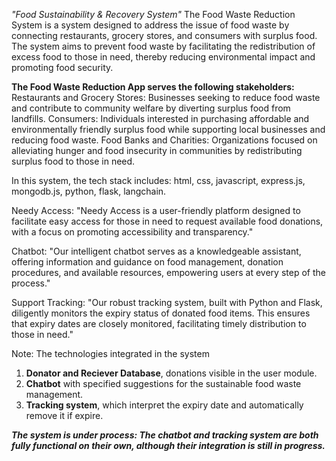_"Food Sustainability & Recovery System"_
The Food Waste Reduction System is a system designed to address the issue of food waste by connecting restaurants, grocery stores, and consumers with surplus food. The system aims to prevent food waste by facilitating the redistribution of excess food to those in need, thereby reducing environmental impact and promoting food security.

**The Food Waste Reduction App serves the following stakeholders:**
Restaurants and Grocery Stores: Businesses seeking to reduce food waste and contribute to community welfare by diverting surplus food from landfills.
Consumers: Individuals interested in purchasing affordable and environmentally friendly surplus food while supporting local businesses and reducing food waste.
Food Banks and Charities: Organizations focused on alleviating hunger and food insecurity in communities by redistributing surplus food to those in need.

In this system, the tech stack includes: html, css, javascript, express.js, mongodb.js, python, flask, langchain.

Needy Access:
"Needy Access is a user-friendly platform designed to facilitate easy access for those in need to request available food donations, with a focus on promoting accessibility and transparency."

Chatbot:
"Our intelligent chatbot serves as a knowledgeable assistant, offering information and guidance on food management, donation procedures, and available resources, empowering users at every step of the process."

Support Tracking:
"Our robust tracking system, built with Python and Flask, diligently monitors the expiry status of donated food items. This ensures that expiry dates are closely monitored, facilitating timely distribution to those in need."

Note: The technologies integrated in the system
1. **Donator and Reciever Database**, donations visible in the user module.
2. **Chatbot** with specified suggestions for the sustainable food waste management.
3. **Tracking system**, which interpret the expiry date and automatically remove it if expire.

_**The system is under process: The chatbot and tracking system are both fully functional on their own, although their integration is still in progress.**_
